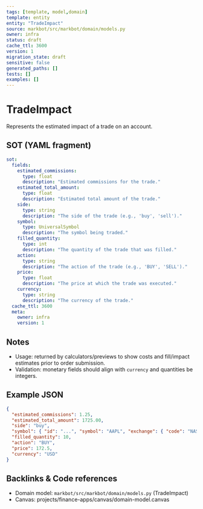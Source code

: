 ```yaml
---
tags: [template, model,domain]
template: entity
entity: "TradeImpact"
source: markbot/src/markbot/domain/models.py
owner: infra
status: draft
cache_ttl: 3600
version: 1
migration_state: draft
sensitive: false
generated_paths: []
tests: []
examples: []
---
```


# TradeImpact

Represents the estimated impact of a trade on an account.

## SOT (YAML fragment)
```yaml
sot:
  fields:
    estimated_commissions:
      type: float
      description: "Estimated commissions for the trade."
    estimated_total_amount:
      type: float
      description: "Estimated total amount of the trade."
    side:
      type: string
      description: "The side of the trade (e.g., 'buy', 'sell')."
    symbol:
      type: UniversalSymbol
      description: "The symbol being traded."
    filled_quantity:
      type: int
      description: "The quantity of the trade that was filled."
    action:
      type: string
      description: "The action of the trade (e.g., 'BUY', 'SELL')."
    price:
      type: float
      description: "The price at which the trade was executed."
    currency:
      type: string
      description: "The currency of the trade."
  cache_ttl: 3600
  meta:
    owner: infra
    version: 1
```

## Notes
- Usage: returned by calculators/previews to show costs and fill/impact estimates prior to order submission.
- Validation: monetary fields should align with `currency` and quantities be integers.

## Example JSON
```json
{
  "estimated_commissions": 1.25,
  "estimated_total_amount": 1725.00,
  "side": "buy",
  "symbol": { "id": "...", "symbol": "AAPL", "exchange": { "code": "NASDAQ" } },
  "filled_quantity": 10,
  "action": "BUY",
  "price": 172.5,
  "currency": "USD"
}
```

## Backlinks & Code references
- Domain model: `markbot/src/markbot/domain/models.py` (TradeImpact)
- Canvas: projects/finance-apps/canvas/domain-model.canvas
